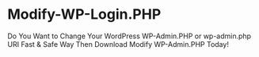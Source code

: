 # Modify-WP-Login.PHP
Do You Want to Change Your WordPress WP-Admin.PHP or wp-admin.php URI Fast &amp; Safe Way Then Download Modify WP-Admin.PHP Today!
